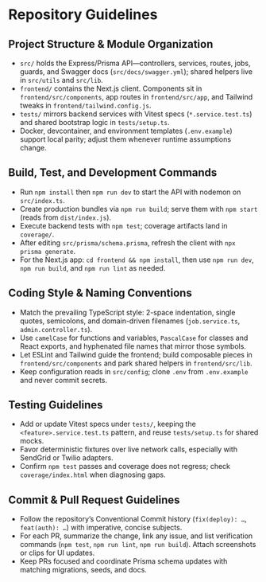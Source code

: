 # Repository Guidelines

## Project Structure & Module Organization
- `src/` holds the Express/Prisma API—controllers, services, routes, jobs, guards, and Swagger docs (`src/docs/swagger.yml`); shared helpers live in `src/utils` and `src/lib`.
- `frontend/` contains the Next.js client. Components sit in `frontend/src/components`, app routes in `frontend/src/app`, and Tailwind tweaks in `frontend/tailwind.config.js`.
- `tests/` mirrors backend services with Vitest specs (`*.service.test.ts`) and shared bootstrap logic in `tests/setup.ts`.
- Docker, devcontainer, and environment templates (`.env.example`) support local parity; adjust them whenever runtime assumptions change.

## Build, Test, and Development Commands
- Run `npm install` then `npm run dev` to start the API with nodemon on `src/index.ts`.
- Create production bundles via `npm run build`; serve them with `npm start` (reads from `dist/index.js`).
- Execute backend tests with `npm test`; coverage artifacts land in `coverage/`.
- After editing `src/prisma/schema.prisma`, refresh the client with `npx prisma generate`.
- For the Next.js app: `cd frontend && npm install`, then use `npm run dev`, `npm run build`, and `npm run lint` as needed.

## Coding Style & Naming Conventions
- Match the prevailing TypeScript style: 2-space indentation, single quotes, semicolons, and domain-driven filenames (`job.service.ts`, `admin.controller.ts`).
- Use `camelCase` for functions and variables, `PascalCase` for classes and React exports, and hyphenated file names that mirror those symbols.
- Let ESLint and Tailwind guide the frontend; build composable pieces in `frontend/src/components` and park shared helpers in `frontend/src/lib`.
- Keep configuration reads in `src/config`; clone `.env` from `.env.example` and never commit secrets.

## Testing Guidelines
- Add or update Vitest specs under `tests/`, keeping the `<feature>.service.test.ts` pattern, and reuse `tests/setup.ts` for shared mocks.
- Favor deterministic fixtures over live network calls, especially with SendGrid or Twilio adapters.
- Confirm `npm test` passes and coverage does not regress; check `coverage/index.html` when diagnosing gaps.

## Commit & Pull Request Guidelines
- Follow the repository’s Conventional Commit history (`fix(deploy): …`, `feat(auth): …`) with imperative, concise subjects.
- For each PR, summarize the change, link any issue, and list verification commands (`npm test`, `npm run lint`, `npm run build`). Attach screenshots or clips for UI updates.
- Keep PRs focused and coordinate Prisma schema updates with matching migrations, seeds, and docs.
